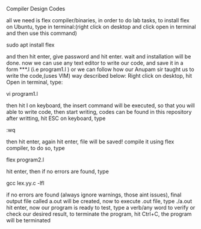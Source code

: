 Compiler Design Codes

all we need is flex compiler/binaries, in order to do lab tasks, to install flex on Ubuntu, type in terminal:(right click on desktop and click open in terminal and then use this command)


sudo apt install flex


and then hit enter, give password and hit enter. wait and installation will be done.
now we can use any text editor to write our code, and save it in a form ***.l (i.e program1.l )
or we can follow how our Anupam sir taught us to write the code,(uses VIM) way described below:
Right click on desktop, hit Open in terminal, type:


vi program1.l


then hit I on keyboard, the insert command will be executed, so that you will able to write code,
then start writing, codes can be found in this repository
after writting, hit ESC on keyboard, type


:wq


then hit enter, again hit enter, file will be saved!
compile it using flex compiler, to do so, type


flex program2.l


hit enter, then if no errors are found, type


gcc lex.yy.c -lfl


if no errors are found (always ignore warnings, those aint issues), final output file called a.out will be created, now to execute .out file, type
./a.out
hit enter, now our program is ready to test, type a verb/any word to verify or check our desired result, to terminate the program, hit Ctrl+C, the program will be terminated
